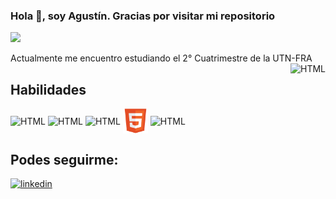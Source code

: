 ### Hola 👋, soy Agustín. Gracias por visitar mi repositorio
![](https://arturssmirnovs.github.io/github-profile-readme-generator/images/banner.png)

Actualmente me encuentro estudiando el 2° Cuatrimestre de la UTN-FRA
<img height="40" align="right" alt="HTML" src="[https://user-images.githubusercontent.com/5713670/87202985-820dcb80-c2b6-11ea-9f56-7ec461c497c3.gif](https://www.google.com/url?sa=i&url=https%3A%2F%2Fgist.github.com%2F2d20af60d709805c55fd784ca7cba4b9&psig=AOvVaw0UwSioMXtkL0Eg-pDNGzFy&ust=1669597484634000&source=images&cd=vfe&ved=0CBAQjRxqFwoTCJDDyrmVzfsCFQAAAAAdAAAAABAT)">
## Habilidades
<div>
  
<img height="40" align="center" alt="HTML" height="30" width="40" src="https://i.imgur.com/Jg2ueWF.png">
<img height="40" align="center" alt="HTML" height="30" width="40" src="https://i.imgur.com/5NjVYbj.png">
<img height="40" align="center" alt="HTML" height="30" width="40" src="https://i.imgur.com/CFUfHyN.png">
<img height="40" align="center" alt="HTML" height="30" width="40" src="https://raw.githubusercontent.com/devicons/devicon/master/icons/html5/html5-original.svg">
<img height="40" align="center" alt="HTML" height="30" width="40" src="https://i.imgur.com/IzSR5E7.png">
</div>


## Podes seguirme:

[<img src='https://cdn.jsdelivr.net/npm/simple-icons@3.0.1/icons/linkedin.svg' alt='linkedin' height='40'>](https://www.linkedin.com/in/https://www.linkedin.com/in/luciano-aquino-02058a1a3//)  

